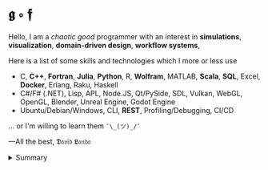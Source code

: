 # 𝖌 ∘ 𝖋

Hello, I am a _chaotic good_ programmer with an interest in  __simulations__, __visualization__, __domain-driven design__, __workflow systems__, 

Here is a list of some skills and technologies which I more or less use 
- C, __C++__, __Fortran__, __Julia__, __Python__, R, __Wolfram__, MATLAB, __Scala__, __SQL__, Excel, __Docker__, Erlang, Raku, Haskell
- C#/F# (.NET), Lisp,  APL, Node.JS, Qt/PySide, SDL, Vulkan, WebGL, OpenGL, Blender, Unreal Engine, Godot Engine
- Ubuntu/Debian/Windows, CLI, __REST__, Profiling/Debugging, CI/CD

 &hellip; or I'm willing to learn them `¯\_(ツ)_/¯`

&mdash;All the best, 𝕯𝔞𝔳𝔦𝔡 𝕷𝔞𝔫𝔡𝔞

<details>
<summary>Summary</summary>

<img src="http://www.madmusick.cz/obaly/darkthrone_under-a-funeral-moon-big.jpg" width="100%" />

<blockquote>
    Code tells you how; Comments tell you why.</br>
    &mdash;Jeff Atwood (aka Coding Horror)
</blockquote>

<blockquote>
    Programming in C++ is a true art because it is so subjective.</br>
    &mdash;David Landa
</blockquote>

</details>

